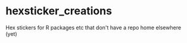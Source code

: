 # hexsticker_creations

Hex stickers for R packages etc that don't have a repo home elsewhere (yet)


